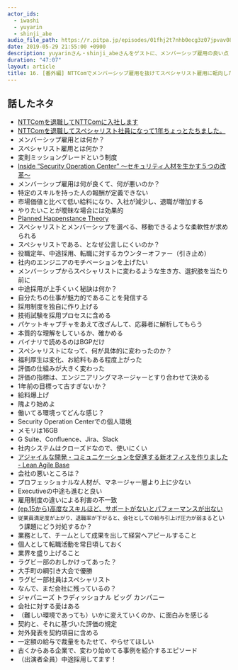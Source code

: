 ```yaml
---
actor_ids:
  - iwashi 
  - yuyarin
  - shinji_abe
audio_file_path: https://r.pitpa.jp/episodes/01fhj2t7nhb0ecg3z07jpvav08.mp3
date: 2019-05-29 21:55:00 +0900
description: yuyarinさん・shinji_abeさんをゲストに、メンバーシップ雇用の良い点・悪い点、スペシャリスト雇用への転向、採用プロセス、評価制度などについて、NTTComを例にとって語っていただいたエピソードです。
duration: "47:07"
layout: article
title: 16. [番外編] NTTComでメンバーシップ雇用を抜けてスペシャリスト雇用に転向した話とか w/ yuyarin、shinji_abe
---
```


## 話したネタ

- [NTTComを退職してNTTComに入社します](http://yuyarin.hatenablog.com/entry/2019/04/30/223004)
- [NTTComを退職してスペシャリスト社員になって1年ちょっとたちました。](https://www.security-design.jp/entry/2019/05/07/082119)
- メンバーシップ雇用とは何か？
- スペシャリスト雇用とは何か？
- 変則ミッショングレードという制度
- [Inside “Security Operation Center” ～セキュリティ人材を生かす５つの改革～](https://custom.cvent.com/1B8FF20CA3284DDD9E69582158291F1D/files/3a02956101504d519f5e5d9ff219bd54.pdf)
- メンバーシップ雇用は何が良くて、何が悪いのか？
- 特定のスキルを持った人の報酬が定義できない
- 市場価値と比べて低い給料になり、入社が減少し、退職が増加する
- やりたいことが曖昧な場合には効果的
- [Planned Happenstance Theory](https://ja.wikipedia.org/wiki/%E8%A8%88%E7%94%BB%E7%9A%84%E5%81%B6%E7%99%BA%E6%80%A7%E7%90%86%E8%AB%96k)
- スペシャリストとメンバーシップを選べる、移動できるような柔軟性が求められる
- スペシャリストである、となぜ公言しにくいのか？
- 役職定年、中途採用、転職に対するカウンターオファー（引き止め）
- 社内のエンジニアのモチベーションを上げたい
- メンバーシップからスペシャリストに変わるような生き方、選択肢を当たり前に
- 中途採用が上手くいく秘訣は何か？
- 自分たちの仕事が魅力的であることを発信する
- 採用制度を独自に作り上げる
- 技術試験を採用プロセスに含める
- パケットキャプチャをあえて改ざんして、応募者に解析してもらう
- 本質的な理解をしているか、確かめる
- バイナリで読めるのはBGPだけ
- スペシャリストになって、何が具体的に変わったのか？
- 福利厚生は変化、お給料もある程度上がった
- 評価の仕組みが大きく変わった
- 評価の指標は、エンジニアリングマネージャーとすり合わせて決める
- 1年前の目標って古すぎないか？
- 給料爆上げ
- 隗より始めよ
- 働いてる環境ってどんな感じ？
- Security Operation Centerでの個人環境
- メモリは16GB
- G Suite、Confluence、Jira、Slack
- 社内システムはクローズドなので、使いにくい
- [アジャイルな開発・コミュニケーションを促進する新オフィスを作りました - Lean Agile Base](https://developer.ntt.com/ja/blog/ac773af6-5132-4109-82af-ae4e1fa45c32)
- 会社の悪いところは？
- プロフェッショナルな人材が、マネージャー層より上に少ない
- Executiveの中途も進むと良い
- 雇用制度の違いによる利害の不一致
- [(ep.15から)高度なスキルほど、サポートがないとパフォーマンスが出ない](https://fukabori.fm/episode/15)
- `従業員満足度が上がり、退職率が下がると、会社としての給与引上げ圧力が弱まる`という課題にどう対処するか？
- 業務として、チームとして成果を出して経営へアピールすること
- 個人として転職活動を常日頃しておく
- 業界を盛り上げること
- ラグビー部のおしかけってあった？
- 大手町の綱引き大会で優勝
- ラグビー部社員はスペシャリスト
- なんで、まだ会社に残っているの？
- ジャパニーズ トラディッショナル ビッグ カンパニー
- 会社に対する愛はある
- （難しい環境であっても）いかに変えていくのか、に面白みを感じる
- 契約と、それに基づいた評価の規定
- 対外発表を契約項目に含める
- 一定額の給与で裁量をもたせて、やらせてほしい
- 古くからある企業で、変わり始めてる事例を紹介するエピソード
- （出演者全員）中途採用してます！
